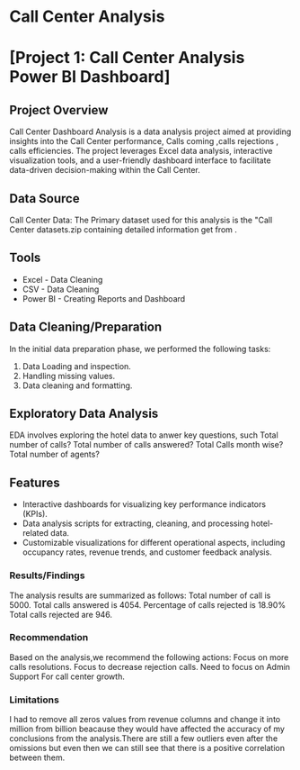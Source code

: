 # Call Center Analysis
# [Project 1: Call Center Analysis Power BI Dashboard]

 ## Project Overview
Call Center Dashboard Analysis is a data analysis project aimed at providing insights into the Call Center performance, Calls coming ,calls rejections , calls efficiencies. The project leverages Excel data analysis, interactive visualization tools, and a user-friendly dashboard interface to facilitate data-driven decision-making within the Call Center.

 ## Data Source
 Call Center Data: The Primary dataset used for this analysis is the "Call Center datasets.zip containing detailed information get from .

## Tools
- Excel - Data Cleaning
- CSV - Data Cleaning
- Power BI - Creating Reports and Dashboard
  
## Data Cleaning/Preparation
In the initial data preparation phase, we performed the following tasks:
1. Data Loading and inspection.
2. Handling missing values.
3. Data cleaning and formatting.

## Exploratory Data Analysis
EDA involves exploring the hotel data to anwer key questions, such
Total number of calls?
Total number of calls answered?
Total Calls month wise?
Total number of agents?

## Features
- Interactive dashboards for visualizing key performance indicators (KPIs).
- Data analysis scripts for extracting, cleaning, and processing hotel-related data.
- Customizable visualizations for different operational aspects, including occupancy rates, revenue trends, and customer feedback analysis.
  
### Results/Findings 
The analysis results are summarized as follows:
Total number of call is 5000.
Total calls answered is 4054.
Percentage of calls rejected is 18.90%
Total calls rejected are 946.
   
### Recommendation
Based on the analysis,we recommend the following actions:
Focus on more calls resolutions.
Focus to decrease rejection calls.
Need to focus on Admin Support For call center growth.

### Limitations
I had to remove all zeros values from revenue columns and change it into million from billion beacause they would have affected the accuracy of my conclusions from the analysis.There are still a few outliers even after the omissions but even then we can still see that there is a positive correlation between them.
 

  
